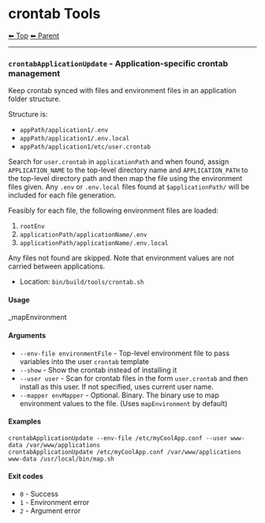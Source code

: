 # crontab Tools

<!-- TEMPLATE header 2 -->
[⬅ Top](index.md) [⬅ Parent ](../index.md)
<hr />

### `crontabApplicationUpdate` - Application-specific crontab management

Keep crontab synced with files and environment files in an application folder structure.

Structure is:

- `appPath/application1/.env`
- `appPath/application1/.env.local`
- `appPath/application1/etc/user.crontab`

Search for `user.crontab` in `applicationPath` and when found, assign `APPLICATION_NAME` to the top-level directory name
and `APPLICATION_PATH` to the top-level directory path and then map the file using the environment files given.
Any `.env` or `.env.local` files found at `$applicationPath/` will be included for each file generation.

Feasibly for each file, the following environment files are loaded:

1. `rootEnv`
2. `applicationPath/applicationName/.env`
3. `applicationPath/applicationName/.env.local`

Any files not found are skipped. Note that environment values are not carried between applications.

- Location: `bin/build/tools/crontab.sh`

#### Usage

_mapEnvironment

#### Arguments

- `--env-file environmentFile` - Top-level environment file to pass variables into the user `crontab` template
- `--show` - Show the crontab instead of installing it
- `--user user` - Scan for crontab files in the form `user.crontab` and then install as this user. If not specified, uses current user name.
- `--mapper envMapper` - Optional. Binary. The binary use to map environment values to the file. (Uses `mapEnvironment` by default)

#### Examples

    crontabApplicationUpdate --env-file /etc/myCoolApp.conf --user www-data /var/www/applications
    crontabApplicationUpdate /etc/myCoolApp.conf /var/www/applications www-data /usr/local/bin/map.sh

#### Exit codes

- `0` - Success
- `1` - Environment error
- `2` - Argument error
